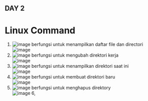 ## DAY 2

# Linux Command
1. ![image](https://github.com/user-attachments/assets/145bf629-48c7-4540-a259-8b0fec6be3ee) berfungsi untuk menampilkan daftar file dan directori <br> 
   ![image](https://github.com/user-attachments/assets/09a238f8-4042-466c-a2cc-3de5fef4d096)
2. ![image](https://github.com/user-attachments/assets/c8cc9551-573c-4c44-8571-fa3f22ae6126) berfungsi untuk mengubah direktori kerja <br>
   ![image](https://github.com/user-attachments/assets/5460da6b-2b60-442e-8ec7-f1a1a20aa154)
3. ![image](https://github.com/user-attachments/assets/9e940cc0-4d8f-4d5c-abac-eb9b93f773ec) berfungsi untuk menampilkan direktori saat ini <br>
   ![image](https://github.com/user-attachments/assets/0be9a733-421d-49f2-b58e-5352870616d6)
4. ![image](https://github.com/user-attachments/assets/a0614131-ac3a-4691-8b14-6de80fc35bb8) berfungsi untuk membuat direktori baru <br>
   ![image](https://github.com/user-attachments/assets/f7ce5f06-6098-485c-bccd-beca636e5e58)
5. ![image](https://github.com/user-attachments/assets/e217f9ff-d886-4f31-b943-6a205d384400) berfungsi untuk menghapus direktory <br>
   ![image](https://github.com/user-attachments/assets/268d4541-681b-46a4-aef5-e2e15ba02d64)
   6, 









